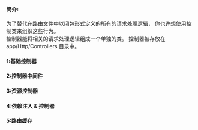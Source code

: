 #### 简介:
为了替代在路由文件中以闭包形式定义的所有的请求处理逻辑， 你也许想使用控制类来组织这些行为。  
控制器能将相关的请求处理逻辑组成一个单独的类。 控制器被存放在 app/Http/Controllers 目录中。

#### 1:基础控制器



#### 2:控制器中间件


#### 3:资源控制器


#### 4:依赖注入 & 控制器


#### 5:路由缓存